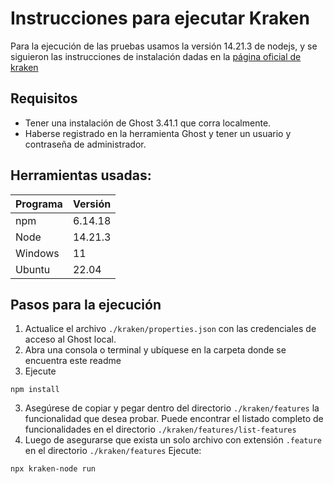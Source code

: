 # Instrucciones para ejecutar Kraken

Para la ejecución de las pruebas usamos la versión 14.21.3 de nodejs, y se siguieron las instrucciones de instalación dadas en la [página oficial de kraken](https://thesoftwaredesignlab.github.io/Kraken/)

## Requisitos

* Tener una instalación de Ghost 3.41.1 que corra localmente.
* Haberse registrado en la herramienta Ghost y tener un usuario y contraseña de administrador.

## Herramientas usadas:
| Programa                        | Versión            |
| ------------------------------- | ------------------ |
| npm                             | 6.14.18            |
| Node                            | 14.21.3            |
| Windows                         | 11                 |
| Ubuntu                          | 22.04              |

## Pasos para la ejecución
1. Actualice el archivo `./kraken/properties.json` con las credenciales de acceso al Ghost local.
1. Abra una consola o terminal y ubíquese en la carpeta donde se encuentra este readme
2. Ejecute 
```shell
npm install
```
3. Asegúrese de copiar y pegar dentro del directorio `./kraken/features` la funcionalidad que desea probar. Puede encontrar el listado completo de funcionalidades en el directorio `./kraken/features/list-features`
4. Luego de asegurarse que exista un solo archivo con extensión `.feature` en el directorio `./kraken/features` Ejecute:
```shell
npx kraken-node run
```
